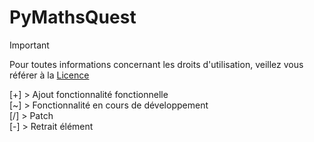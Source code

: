 # PyMathsQuest

> [!IMPORTANT]
> Pour toutes informations concernant les droits d'utilisation, veillez vous référer à la [Licence](https://github.com/Gandalf0207/PyMathsQuest?tab=License-1-ov-file)

[+] > Ajout fonctionnalité fonctionnelle <br>
[~] > Fonctionnalité en cours de développement <br>
[/] > Patch  <br>
[-] > Retrait élément  <br>
